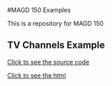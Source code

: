 #MAGD 150 Examples

This is a repository for MAGD 150

## TV Channels Example

[Click to see the source code](https://github.com/Maikuuro/MAGD-150-Assignments/blob/gh-pages/f19magd150lab05_phillippi/f19magd150lab05_phillippi/sketch.js)

[Click to see the html](file:///Users/amayaphillippi/Downloads/f19magd150lab05_phillippi/f19magd150lab05_phillippi.html)


